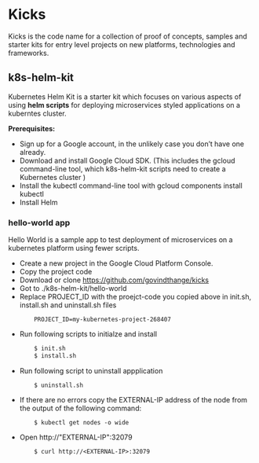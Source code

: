 # Kicks

Kicks is the code name for a collection of proof of concepts, samples and starter kits for entry level projects on new platforms, technologies and frameworks.

## k8s-helm-kit

Kubernetes Helm Kit is a starter kit which focuses on various aspects of using **helm scripts** for deploying microservices styled applications on a kuberntes cluster.

**Prerequisites:**

 * Sign up for a Google account, in the unlikely case you don’t have one already.
 * Download and install Google Cloud SDK. (This includes the gcloud command-line tool, which k8s-helm-kit scripts need to create a Kubernetes cluster )
 * Install the kubectl command-line tool with gcloud components install kubectl
 * Install Helm

### hello-world app

Hello World is a sample app to test deployment of microservices on a kubernetes platform using fewer scripts.

 * Create a new project in the Google Cloud Platform Console.
 * Copy the project code
 * Download or clone https://github.com/govindthange/kicks
 * Got to ./k8s-helm-kit/hello-world
 * Replace PROJECT_ID with the proejct-code you copied above in init.sh, install.sh and uninstall.sh files
	```
		PROJECT_ID=my-kubernetes-project-268407
	```
 * Run following scripts to initialze and install
	```sh
		$ init.sh
		$ install.sh
	```
 * Run following script to uninstall appplication
	```
		$ uninstall.sh
	```
 * If there are no errors copy the EXTERNAL-IP address of the node from the output of the following command:
	```
		$ kubectl get nodes -o wide
	```
 * Open http://"EXTERNAL-IP":32079 
	```
		$ curl http://<EXTERNAL-IP>:32079
	```

